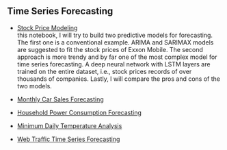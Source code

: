 
<h2 align='left'> Time Series Forecasting </h2>

- <a href="https://nbviewer.jupyter.org/github/Kearlay/market_data_mining/blob/master/market_data_mining.ipynb">Stock Price Modeling</a><br> 
 this notebook, I will try to build two predictive models for forecasting. The first one is a conventional example. ARIMA and SARIMAX models are suggested to fit the stock prices of Exxon Mobile. The second approach is more trendy and by far one of the most complex model for time series forecasting. A deep neural network with LSTM layers are trained on the entire dataset, i.e., stock prices records of over thousands of companies. Lastly, I will compare the pros and cons of the two models.
 
- <a href="https://nbviewer.jupyter.org/github/Kearlay/time_series/blob/master/monthly_car_sales.ipynb">Monthly Car Sales Forecasting
</a><br>

- <a href="https://nbviewer.jupyter.org/github/Kearlay/time_series/blob/master/household_electricity_consumption.ipynb">Household Power Consumption Forecasting</a><br>

- <a href="https://nbviewer.jupyter.org/github/Kearlay/time_series/blob/master/minimum_daily_temp.ipynb">Minimum Daily Temperature Analysis
</a><br>

- <a href="https://nbviewer.jupyter.org/github/Kearlay/time_series/blob/master/wikipedia.ipynb">Web Traffic Time Series Forecasting
</a><br>


